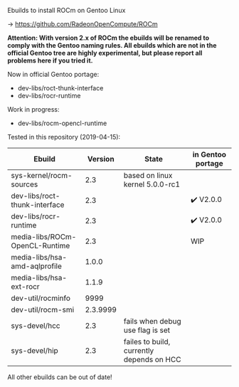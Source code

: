 Ebuilds to install ROCm on Gentoo Linux

-> https://github.com/RadeonOpenCompute/ROCm

**Attention: With version 2.x of ROCm the ebuilds will be renamed to comply with the Gentoo naming rules. All ebuilds which are not in the official Gentoo tree are highly experimental, but please report all problems here if you tried it.**

Now in official Gentoo portage:
 - dev-libs/roct-thunk-interface
 - dev-libs/rocr-runtime

Work in progress:
 - dev-libs/rocm-opencl-runtime

Tested in this repository (2019-04-15):

|Ebuild|Version|State|in Gentoo portage|
|---|---|---|---|
|sys-kernel/rocm-sources| 2.3 | based on linux kernel 5.0.0-rc1 | 
|dev-libs/roct-thunk-interface| 2.3 |  | :heavy_check_mark: V2.0.0 |
|dev-libs/rocr-runtime| 2.3 | | :heavy_check_mark: V2.0.0 |
|media-libs/ROCm-OpenCL-Runtime| 2.3 | | WIP |
|media-libs/hsa-amd-aqlprofile| 1.0.0 | | |
|media-libs/hsa-ext-rocr| 1.1.9 | ||
|dev-util/rocminfo| 9999 | | |
|dev-util/rocm-smi| 2.3.9999 | | |
|sys-devel/hcc| 2.3 | fails when debug use flag is set | |
|sys-devel/hip| 2.3 | failes to build, currently depends on HCC | |

All other ebuilds can be out of date!
